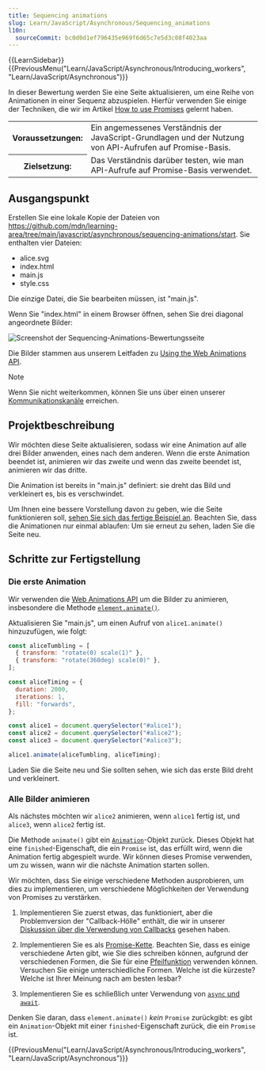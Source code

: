 ```yaml
---
title: Sequencing animations
slug: Learn/JavaScript/Asynchronous/Sequencing_animations
l10n:
  sourceCommit: bc0d0d1ef796435e969f6d65c7e5d3c08f4023aa
---
```


{{LearnSidebar}}{{PreviousMenu("Learn/JavaScript/Asynchronous/Introducing_workers", "Learn/JavaScript/Asynchronous")}}

In dieser Bewertung werden Sie eine Seite aktualisieren, um eine Reihe von Animationen in einer Sequenz abzuspielen. Hierfür verwenden Sie einige der Techniken, die wir im Artikel [How to use Promises](/de/docs/Learn/JavaScript/Asynchronous/Promises) gelernt haben.

<table>
  <tbody>
    <tr>
      <th scope="row">Voraussetzungen:</th>
      <td>
        Ein angemessenes Verständnis der JavaScript-Grundlagen und der Nutzung von API-Aufrufen auf Promise-Basis.
      </td>
    </tr>
    <tr>
      <th scope="row">Zielsetzung:</th>
      <td>Das Verständnis darüber testen, wie man API-Aufrufe auf Promise-Basis verwendet.</td>
    </tr>
  </tbody>
</table>

## Ausgangspunkt

Erstellen Sie eine lokale Kopie der Dateien von <https://github.com/mdn/learning-area/tree/main/javascript/asynchronous/sequencing-animations/start>. Sie enthalten vier Dateien:

- alice.svg
- index.html
- main.js
- style.css

Die einzige Datei, die Sie bearbeiten müssen, ist "main.js".

Wenn Sie "index.html" in einem Browser öffnen, sehen Sie drei diagonal angeordnete Bilder:

![Screenshot der Sequencing-Animations-Bewertungsseite](./sequencing-animations.png)

Die Bilder stammen aus unserem Leitfaden zu [Using the Web Animations API](/de/docs/Web/API/Web_Animations_API/Using_the_Web_Animations_API).

> [!NOTE]
> Wenn Sie nicht weiterkommen, können Sie uns über einen unserer [Kommunikationskanäle](/de/docs/MDN/Community/Communication_channels) erreichen.

## Projektbeschreibung

Wir möchten diese Seite aktualisieren, sodass wir eine Animation auf alle drei Bilder anwenden, eines nach dem anderen. Wenn die erste Animation beendet ist, animieren wir das zweite und wenn das zweite beendet ist, animieren wir das dritte.

Die Animation ist bereits in "main.js" definiert: sie dreht das Bild und verkleinert es, bis es verschwindet.

Um Ihnen eine bessere Vorstellung davon zu geben, wie die Seite funktionieren soll, [sehen Sie sich das fertige Beispiel an](https://mdn.github.io/learning-area/javascript/asynchronous/sequencing-animations/finished/). Beachten Sie, dass die Animationen nur einmal ablaufen: Um sie erneut zu sehen, laden Sie die Seite neu.

## Schritte zur Fertigstellung

### Die erste Animation

Wir verwenden die [Web Animations API](/de/docs/Web/API/Web_Animations_API) um die Bilder zu animieren, insbesondere die Methode [`element.animate()`](/de/docs/Web/API/Element/animate).

Aktualisieren Sie "main.js", um einen Aufruf von `alice1.animate()` hinzuzufügen, wie folgt:

```js
const aliceTumbling = [
  { transform: "rotate(0) scale(1)" },
  { transform: "rotate(360deg) scale(0)" },
];

const aliceTiming = {
  duration: 2000,
  iterations: 1,
  fill: "forwards",
};

const alice1 = document.querySelector("#alice1");
const alice2 = document.querySelector("#alice2");
const alice3 = document.querySelector("#alice3");

alice1.animate(aliceTumbling, aliceTiming);
```

Laden Sie die Seite neu und Sie sollten sehen, wie sich das erste Bild dreht und verkleinert.

### Alle Bilder animieren

Als nächstes möchten wir `alice2` animieren, wenn `alice1` fertig ist, und `alice3`, wenn `alice2` fertig ist.

Die Methode `animate()` gibt ein [`Animation`](/de/docs/Web/API/Animation)-Objekt zurück. Dieses Objekt hat eine `finished`-Eigenschaft, die ein `Promise` ist, das erfüllt wird, wenn die Animation fertig abgespielt wurde. Wir können dieses Promise verwenden, um zu wissen, wann wir die nächste Animation starten sollen.

Wir möchten, dass Sie einige verschiedene Methoden ausprobieren, um dies zu implementieren, um verschiedene Möglichkeiten der Verwendung von Promises zu verstärken.

1. Implementieren Sie zuerst etwas, das funktioniert, aber die Problemversion der "Callback-Hölle" enthält, die wir in unserer [Diskussion über die Verwendung von Callbacks](/de/docs/Learn/JavaScript/Asynchronous/Introducing#callbacks) gesehen haben.

2. Implementieren Sie es als [Promise-Kette](/de/docs/Learn/JavaScript/Asynchronous/Promises#chaining_promises). Beachten Sie, dass es einige verschiedene Arten gibt, wie Sie dies schreiben können, aufgrund der verschiedenen Formen, die Sie für eine [Pfeilfunktion](/de/docs/Learn/JavaScript/Building_blocks/Functions#arrow_functions) verwenden können. Versuchen Sie einige unterschiedliche Formen. Welche ist die kürzeste? Welche ist Ihrer Meinung nach am besten lesbar?

3. Implementieren Sie es schließlich unter Verwendung von [`async` und `await`](/de/docs/Learn/JavaScript/Asynchronous/Promises#async_and_await).

Denken Sie daran, dass `element.animate()` _kein_ `Promise` zurückgibt: es gibt ein `Animation`-Objekt mit einer `finished`-Eigenschaft zurück, die ein `Promise` ist.

{{PreviousMenu("Learn/JavaScript/Asynchronous/Introducing_workers", "Learn/JavaScript/Asynchronous")}}
